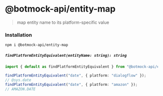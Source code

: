# @botmock-api/entity-map 

> map entity name to its platform-specific value

### Installation

```bash
npm i @botmock-api/entity-map
```

##### `findPlatformEntityEquivalent(entityName: string): string`

```ts
import { default as findPlatformEntityEquivalent } from "@botmock-api/entity-map";

findPlatformEntityEquivalent("date", { platform: "dialogflow" });
// @sys.date
findPlatformEntityEquivalent("date", { platform: "amazon" });
// AMAZON.DATE
```

